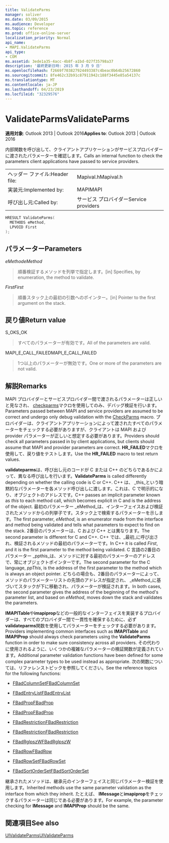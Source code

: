 ```yaml
---
title: ValidateParms
manager: soliver
ms.date: 03/09/2015
ms.audience: Developer
ms.topic: reference
ms.prod: office-online-server
localization_priority: Normal
api_name:
- MAPI.ValidateParms
api_type:
- COM
ms.assetid: 3ede1a35-4acc-4b8f-a1bd-027f35798a37
description: '最終更新日時: 2015 年 3 月 9 日'
ms.openlocfilehash: f2669f703827924493387c4beac0b64b25672860
ms.sourcegitcommit: 8fe462c32b91c87911942c188f3445e85a54137c
ms.translationtype: MT
ms.contentlocale: ja-JP
ms.lasthandoff: 04/23/2019
ms.locfileid: "32329576"
---
```

# <a name="validateparms"></a><span data-ttu-id="430c2-103">ValidateParms</span><span class="sxs-lookup"><span data-stu-id="430c2-103">ValidateParms</span></span>

  
  
<span data-ttu-id="430c2-104">**適用対象**: Outlook 2013 | Outlook 2016</span><span class="sxs-lookup"><span data-stu-id="430c2-104">**Applies to**: Outlook 2013 | Outlook 2016</span></span> 
  
<span data-ttu-id="430c2-105">内部関数を呼び出して、クライアントアプリケーションがサービスプロバイダーに渡されたパラメーターを確認します。</span><span class="sxs-lookup"><span data-stu-id="430c2-105">Calls an internal function to check the parameters client applications have passed to service providers.</span></span> 
  
|||
|:-----|:-----|
|<span data-ttu-id="430c2-106">ヘッダー ファイル:</span><span class="sxs-lookup"><span data-stu-id="430c2-106">Header file:</span></span>  <br/> |<span data-ttu-id="430c2-107">Mapival.h</span><span class="sxs-lookup"><span data-stu-id="430c2-107">Mapival.h</span></span>  <br/> |
|<span data-ttu-id="430c2-108">実装元:</span><span class="sxs-lookup"><span data-stu-id="430c2-108">Implemented by:</span></span>  <br/> |<span data-ttu-id="430c2-109">MAPI</span><span class="sxs-lookup"><span data-stu-id="430c2-109">MAPI</span></span>  <br/> |
|<span data-ttu-id="430c2-110">呼び出し元:</span><span class="sxs-lookup"><span data-stu-id="430c2-110">Called by:</span></span>  <br/> |<span data-ttu-id="430c2-111">サービス プロバイダー</span><span class="sxs-lookup"><span data-stu-id="430c2-111">Service providers</span></span>  <br/> |
   
```cpp
HRESULT ValidateParms(
  METHODS eMethod,
  LPVOID First
);
```

## <a name="parameters"></a><span data-ttu-id="430c2-112">パラメーター</span><span class="sxs-lookup"><span data-stu-id="430c2-112">Parameters</span></span>

 <span data-ttu-id="430c2-113">_eMethod_</span><span class="sxs-lookup"><span data-stu-id="430c2-113">_eMethod_</span></span>
  
> <span data-ttu-id="430c2-114">順番検証するメソッドを列挙で指定します。</span><span class="sxs-lookup"><span data-stu-id="430c2-114">[in] Specifies, by enumeration, the method to validate.</span></span> 
    
 <span data-ttu-id="430c2-115">_First_</span><span class="sxs-lookup"><span data-stu-id="430c2-115">_First_</span></span>
  
> <span data-ttu-id="430c2-116">順番スタック上の最初の引数へのポインター。</span><span class="sxs-lookup"><span data-stu-id="430c2-116">[in] Pointer to the first argument on the stack.</span></span>
    
## <a name="return-value"></a><span data-ttu-id="430c2-117">戻り値</span><span class="sxs-lookup"><span data-stu-id="430c2-117">Return value</span></span>

<span data-ttu-id="430c2-118">S_OK</span><span class="sxs-lookup"><span data-stu-id="430c2-118">S_OK</span></span> 
  
> <span data-ttu-id="430c2-119">すべてのパラメーターが有効です。</span><span class="sxs-lookup"><span data-stu-id="430c2-119">All of the parameters are valid.</span></span> 
    
<span data-ttu-id="430c2-120">MAPI_E_CALL_FAILED</span><span class="sxs-lookup"><span data-stu-id="430c2-120">MAPI_E_CALL_FAILED</span></span> 
  
> <span data-ttu-id="430c2-121">1つ以上のパラメーターが無効です。</span><span class="sxs-lookup"><span data-stu-id="430c2-121">One or more of the parameters are not valid.</span></span>
    
## <a name="remarks"></a><span data-ttu-id="430c2-122">解説</span><span class="sxs-lookup"><span data-stu-id="430c2-122">Remarks</span></span>

<span data-ttu-id="430c2-123">MAPI プロバイダーとサービスプロバイダー間で渡されるパラメーターは正しいと見なされ、 [checkparms](checkparms.md)マクロを使用してのみ、デバッグ検証を行います。</span><span class="sxs-lookup"><span data-stu-id="430c2-123">Parameters passed between MAPI and service providers are assumed to be correct and undergo only debug validation with the [CheckParms](checkparms.md) macro.</span></span> <span data-ttu-id="430c2-124">プロバイダーは、クライアントアプリケーションによって渡されたすべてのパラメーターをチェックする必要がありますが、クライアントは MAPI および provider パラメーターが正しいと想定する必要があります。</span><span class="sxs-lookup"><span data-stu-id="430c2-124">Providers should check all parameters passed in by client applications, but clients should assume that MAPI and provider parameters are correct.</span></span> <span data-ttu-id="430c2-125">**HR_FAILED**マクロを使用して、戻り値をテストします。</span><span class="sxs-lookup"><span data-stu-id="430c2-125">Use the **HR_FAILED** macro to test return values.</span></span> 
  
 <span data-ttu-id="430c2-126">**validateparms**は、呼び出し元のコードが C または C++ のどちらであるかによって、異なる呼び出しを行います。</span><span class="sxs-lookup"><span data-stu-id="430c2-126">**ValidateParms** is called differently depending on whether the calling code is C or C++.</span></span> <span data-ttu-id="430c2-127">C++ は、 _this_という暗黙的なパラメーターを各メソッド呼び出しに渡します。これは、C で明示的になり、オブジェクトのアドレスです。</span><span class="sxs-lookup"><span data-stu-id="430c2-127">C++ passes an implicit parameter known as  _this_ to each method call, which becomes explicit in C and is the address of the object.</span></span> <span data-ttu-id="430c2-128">最初のパラメーター _eMethod_は、インターフェイスおよび検証されたメソッドからの列挙子です。スタック上で検索するパラメーターを示します。</span><span class="sxs-lookup"><span data-stu-id="430c2-128">The first parameter,  _eMethod_, is an enumerator made from the interface and method being validated and tells what parameters to expect to find on the stack.</span></span> <span data-ttu-id="430c2-129">2番目のパラメーターは、C および C++ とは異なります。</span><span class="sxs-lookup"><span data-stu-id="430c2-129">The second parameter is different for C and C++.</span></span> <span data-ttu-id="430c2-130">C++ では、_最初_に呼び出され、検証されるメソッドの最初のパラメーターです。</span><span class="sxs-lookup"><span data-stu-id="430c2-130">In C++ it is called  _First_, and it is the first parameter to the method being validated.</span></span> <span data-ttu-id="430c2-131">C 言語の2番目のパラメーター _ppthis_は、メソッドに対する最初のパラメーターのアドレスで、常にオブジェクトポインターです。</span><span class="sxs-lookup"><span data-stu-id="430c2-131">The second parameter for the C language,  _ppThis_, is the address of the first parameter to the method which is always an object pointer.</span></span> <span data-ttu-id="430c2-132">どちらの場合も、2番目のパラメーターによって、メソッドのパラメーターリストの先頭のアドレスが指定され、 _eMethod_に基づいてスタックが下に移動され、パラメーターが検証されます。</span><span class="sxs-lookup"><span data-stu-id="430c2-132">In both cases, the second parameter gives the address of the beginning of the method's parameter list, and based on  _eMethod_, moves down the stack and validates the parameters.</span></span> 
  
<span data-ttu-id="430c2-133">**IMAPITable**や**imapiprop**などの一般的なインターフェイスを実装するプロバイダーは、すべてのプロバイダー間で一貫性を確保するために、必ず**validateparms**関数を使用してパラメーターをチェックする必要があります。</span><span class="sxs-lookup"><span data-stu-id="430c2-133">Providers implementing common interfaces such as **IMAPITable** and **IMAPIProp** should always check parameters using the **ValidateParms** function in order to make sure consistency across all providers.</span></span> <span data-ttu-id="430c2-134">その代わりに使用されるように、いくつかの複雑なパラメーターの検証関数が定義されています。</span><span class="sxs-lookup"><span data-stu-id="430c2-134">Additional parameter validation functions have been defined for some complex parameter types to be used instead as appropriate.</span></span> <span data-ttu-id="430c2-135">次の関数については、リファレンストピックを参照してください。</span><span class="sxs-lookup"><span data-stu-id="430c2-135">See the reference topics for the following functions:</span></span> 
  
- [<span data-ttu-id="430c2-136">FBadColumnSet</span><span class="sxs-lookup"><span data-stu-id="430c2-136">FBadColumnSet</span></span>](fbadcolumnset.md)
    
- [<span data-ttu-id="430c2-137">FBadEntryList</span><span class="sxs-lookup"><span data-stu-id="430c2-137">FBadEntryList</span></span>](fbadentrylist.md)
    
- [<span data-ttu-id="430c2-138">FBadProp</span><span class="sxs-lookup"><span data-stu-id="430c2-138">FBadProp</span></span>](fbadprop.md)
    
- [<span data-ttu-id="430c2-139">FBadProp</span><span class="sxs-lookup"><span data-stu-id="430c2-139">FBadProp</span></span>](fbadprop.md)
    
- [<span data-ttu-id="430c2-140">FBadRestriction</span><span class="sxs-lookup"><span data-stu-id="430c2-140">FBadRestriction</span></span>](fbadrestriction.md)
    
- [<span data-ttu-id="430c2-141">FBadRestriction</span><span class="sxs-lookup"><span data-stu-id="430c2-141">FBadRestriction</span></span>](fbadrestriction.md)
    
- [<span data-ttu-id="430c2-142">FBadRglpszW</span><span class="sxs-lookup"><span data-stu-id="430c2-142">FBadRglpszW</span></span>](fbadrglpszw.md)
    
- [<span data-ttu-id="430c2-143">FBadRow</span><span class="sxs-lookup"><span data-stu-id="430c2-143">FBadRow</span></span>](fbadrow.md)
    
- [<span data-ttu-id="430c2-144">FBadRowSet</span><span class="sxs-lookup"><span data-stu-id="430c2-144">FBadRowSet</span></span>](fbadrowset.md)
    
- [<span data-ttu-id="430c2-145">FBadSortOrderSet</span><span class="sxs-lookup"><span data-stu-id="430c2-145">FBadSortOrderSet</span></span>](fbadsortorderset.md)
    
<span data-ttu-id="430c2-146">継承されたメソッドは、継承元のインターフェイスと同じパラメーター検証を使用します。</span><span class="sxs-lookup"><span data-stu-id="430c2-146">Inherited methods use the same parameter validation as the interface from which they inherit.</span></span> <span data-ttu-id="430c2-147">たとえば、 **IMessage**と**imapiprop**をチェックするパラメーターは同じである必要があります。</span><span class="sxs-lookup"><span data-stu-id="430c2-147">For example, the parameter checking for **IMessage** and **IMAPIProp** should be the same.</span></span> 
  
## <a name="see-also"></a><span data-ttu-id="430c2-148">関連項目</span><span class="sxs-lookup"><span data-stu-id="430c2-148">See also</span></span>



[<span data-ttu-id="430c2-149">UlValidateParms</span><span class="sxs-lookup"><span data-stu-id="430c2-149">UlValidateParms</span></span>](ulvalidateparms.md)

